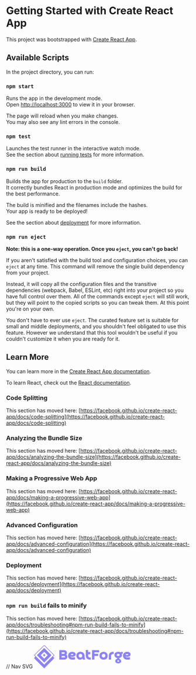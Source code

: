 # Getting Started with Create React App

This project was bootstrapped with [Create React App](https://github.com/facebook/create-react-app).

## Available Scripts

In the project directory, you can run:

### `npm start`

Runs the app in the development mode.\
Open [http://localhost:3000](http://localhost:3000) to view it in your browser.

The page will reload when you make changes.\
You may also see any lint errors in the console.

### `npm test`

Launches the test runner in the interactive watch mode.\
See the section about [running tests](https://facebook.github.io/create-react-app/docs/running-tests) for more information.

### `npm run build`

Builds the app for production to the `build` folder.\
It correctly bundles React in production mode and optimizes the build for the best performance.

The build is minified and the filenames include the hashes.\
Your app is ready to be deployed!

See the section about [deployment](https://facebook.github.io/create-react-app/docs/deployment) for more information.

### `npm run eject`

**Note: this is a one-way operation. Once you `eject`, you can't go back!**

If you aren't satisfied with the build tool and configuration choices, you can `eject` at any time. This command will remove the single build dependency from your project.

Instead, it will copy all the configuration files and the transitive dependencies (webpack, Babel, ESLint, etc) right into your project so you have full control over them. All of the commands except `eject` will still work, but they will point to the copied scripts so you can tweak them. At this point you're on your own.

You don't have to ever use `eject`. The curated feature set is suitable for small and middle deployments, and you shouldn't feel obligated to use this feature. However we understand that this tool wouldn't be useful if you couldn't customize it when you are ready for it.

## Learn More

You can learn more in the [Create React App documentation](https://facebook.github.io/create-react-app/docs/getting-started).

To learn React, check out the [React documentation](https://reactjs.org/).

### Code Splitting

This section has moved here: [https://facebook.github.io/create-react-app/docs/code-splitting](https://facebook.github.io/create-react-app/docs/code-splitting)

### Analyzing the Bundle Size

This section has moved here: [https://facebook.github.io/create-react-app/docs/analyzing-the-bundle-size](https://facebook.github.io/create-react-app/docs/analyzing-the-bundle-size)

### Making a Progressive Web App

This section has moved here: [https://facebook.github.io/create-react-app/docs/making-a-progressive-web-app](https://facebook.github.io/create-react-app/docs/making-a-progressive-web-app)

### Advanced Configuration

This section has moved here: [https://facebook.github.io/create-react-app/docs/advanced-configuration](https://facebook.github.io/create-react-app/docs/advanced-configuration)

### Deployment

This section has moved here: [https://facebook.github.io/create-react-app/docs/deployment](https://facebook.github.io/create-react-app/docs/deployment)

### `npm run build` fails to minify

This section has moved here: [https://facebook.github.io/create-react-app/docs/troubleshooting#npm-run-build-fails-to-minify](https://facebook.github.io/create-react-app/docs/troubleshooting#npm-run-build-fails-to-minify)


// Nav SVG 
 <svg width="263.25" height="63.42728449842763" viewBox="0 0 369.91304347826093 89.12660911063584" class="css-1j8o68f"><defs id="SvgjsDefs2387"></defs><g id="SvgjsG2388" featurekey="G09qjj-0" transform="matrix(1.0869106762243754,0,0,1.0869106762243754,-16.300453030450367,-10.869171028889115)" fill="#8c82fc"><rect xmlns="http://www.w3.org/2000/svg" x="25.249" y="20.252" transform="matrix(0.7071 0.7071 -0.7071 0.7071 46.463 -22.1737)" fill="none" stroke="#8c82fc" stroke-width="2" stroke-linecap="round" stroke-linejoin="round" stroke-miterlimit="10" width="49.499" height="49.497"></rect><path xmlns="http://www.w3.org/2000/svg" stroke="#8c82fc" stroke-width="2" stroke-linecap="round" stroke-linejoin="round" stroke-miterlimit="10" d="M49.999,69.395  l24.394-24.392L50,20.608L25.608,45.002L49.999,69.395z M63.785,45.002L49.999,58.787L36.214,45.002L50,31.215L63.785,45.002z"></path><rect xmlns="http://www.w3.org/2000/svg" x="47.754" y="42.754" transform="matrix(-0.707 0.7072 -0.7072 -0.707 117.1804 41.4576)" stroke="#8c82fc" stroke-width="2" stroke-linecap="round" stroke-linejoin="round" stroke-miterlimit="10" width="4.496" height="4.497"></rect><polygon xmlns="http://www.w3.org/2000/svg" stroke="#8c82fc" stroke-width="2" stroke-linecap="round" stroke-linejoin="round" stroke-miterlimit="10" points="  49.999,80 20,50.004 15.002,55 49.999,90 85,55 80,50 "></polygon></g><g id="SvgjsG2389" featurekey="0yvIkK-0" transform="matrix(2.9766684499082943,0,0,2.9766684499082943,92.60659978391878,-4.622679935425811)" fill="#8c82fc"><path d="M10.16 13.719999999999999 c0.88 0.62 1.4 1.54 1.4 2.62 c0 2.08 -1.92 3.66 -3.92 3.66 l-6.5 0 l0 -12.24 l6.1 0 c1.6 0 2.92 0.86 3.62 2.28 c0.2 0.46 0.3 0.92 0.3 1.4 c0 0.9 -0.36 1.64 -1 2.28 z M4.14 10.54 l0 1.96 l3.1 0 c0.52 0 0.92 -0.5 0.92 -1 c0 -0.52 -0.38 -0.96 -0.92 -0.96 l-3.1 0 z M4.14 15.280000000000001 l0 1.94 l3.5 0 c0.54 0 0.92 -0.44 0.92 -0.96 c0 -0.26 -0.1 -0.5 -0.28 -0.7 c-0.18 -0.18 -0.4 -0.28 -0.64 -0.28 l-3.5 0 z M15.82 13.8 c0.3 0.1 0.64 0.18 1 0.22 c0.36 0.06 0.7 0.08 1.02 0.08 c0.4 0 1.42 -0.08 1.42 -0.66 c0 -0.62 -0.88 -0.64 -1.32 -0.64 c-0.88 0 -1.64 0.2 -2.12 1 z M21.48 16.88 l0 2.8 c-1.12 0.26 -2.24 0.44 -3.4 0.44 c-3.18 0 -5.54 -1.86 -5.54 -5.08 c0 -3.18 2.28 -5.14 5.3 -5.14 c2.06 0 4.44 0.98 4.44 3.32 c0 2.32 -2.52 3.18 -4.46 3.18 c-0.74 0 -1.48 -0.2 -2.16 -0.48 c0.4 1.12 1.6 1.3 2.64 1.3 c0.54 0 1.08 -0.02 1.62 -0.1 c0.5 -0.04 1.08 -0.1 1.56 -0.24 z M30.78 15 c-0.08 -1.46 -0.74 -2.32 -2.26 -2.32 c-0.42 0 -0.78 0.06 -1.08 0.18 c-0.92 0.42 -1.26 1.2 -1.26 2.16 c0 0.32 0.04 0.62 0.14 0.88 c0.3 1.04 1.2 1.42 2.2 1.42 c1.52 0 2.26 -0.82 2.26 -2.32 z M34.58 20 l-3 0 c-0.2 -0.5 -0.38 -1 -0.5 -1.52 c-0.68 1.12 -1.72 1.62 -3 1.62 c-2.86 0 -4.9 -2.4 -4.9 -5.14 c0 -3.16 2.36 -5.06 5.34 -5.06 c3.18 0 5.18 2.04 5.26 5.1 c0.02 0.26 0.02 0.56 0.02 0.92 c0 1.4 0.22 2.8 0.78 4.08 z M41.18 10.34 l0 2.78 l-2.8 0 l0 1.88 c0 1.54 1.02 2.32 2.5 2.32 c0.18 0 0.34 -0.02 0.48 -0.04 s0.26 -0.04 0.4 -0.06 l0 2.78 c-0.18 0.02 -0.32 0.06 -0.42 0.08 c-0.12 0.02 -0.32 0.02 -0.58 0.02 c-3.02 0 -5.38 -2.06 -5.38 -5.1 l0 -7.4 l3 0 l0 2.74 l2.8 0 z M43.44 7.76 l9.1 0 l0 2.78 l-6.1 0 l0 1.96 l4.9 0 l0 2.78 l-4.9 0 l0 4.72 l-3 0 l0 -12.24 z M58.339999999999996 17.32 c1.46 0 2.3 -0.86 2.3 -2.32 s-0.84 -2.32 -2.3 -2.32 s-2.3 0.86 -2.3 2.32 s0.84 2.32 2.3 2.32 z M58.339999999999996 20.1 c-3.08 0 -5.3 -2.04 -5.3 -5.1 c0 -3.16 2.3 -5.1 5.3 -5.1 c3.1 0 5.3 2.04 5.3 5.1 c0 3.14 -2.32 5.1 -5.3 5.1 z M68.06 15 l0 5 l-3 0 l0 -4.98 c0 -3.32 2.44 -5.12 5.52 -5.12 c0.1 0 0.24 0 0.38 0.02 s0.3 0.06 0.44 0.08 l0 2.9 c-0.1 -0.02 -0.22 -0.04 -0.36 -0.06 s-0.26 -0.04 -0.36 -0.04 c-0.5 0 -0.9 0.06 -1.24 0.16 c-0.56 0.2 -1.06 0.58 -1.24 1.18 c-0.1 0.26 -0.14 0.56 -0.14 0.86 z M79.12 14 c0 -1.06 -1.02 -1.32 -1.9 -1.32 s-1.9 0.26 -1.9 1.32 s1.02 1.32 1.9 1.32 s1.9 -0.26 1.9 -1.32 z M78.32000000000001 21.9 c0 -0.68 -0.48 -0.94 -1.1 -0.94 s-1.1 0.26 -1.1 0.94 s0.48 0.94 1.1 0.94 s1.1 -0.26 1.1 -0.94 z M81.02000000000001 21.9 c0 2.12 -1.98 3 -3.8 3 c-1.84 0 -3.8 -0.96 -3.8 -3 c0 -1.5 1.1 -2.52 2.5 -2.84 l0 -1.08 c-0.58 -0.1 -1.08 -0.28 -1.52 -0.54 c-1.3 -0.68 -2.08 -1.98 -2.08 -3.44 c0 -2.76 2.46 -4.1 4.9 -4.1 c1.08 0 2 0.2 2.76 0.62 c0.78 -0.38 1.54 -0.52 2.4 -0.52 l0.78 0 l0 2.42 l-0.44 0 l-0.44 0 c-0.14 0.02 -0.3 0.04 -0.46 0.08 c0.2 0.46 0.3 0.96 0.3 1.5 c0 2.14 -1.54 3.54 -3.5 3.96 l0 1.12 c1.34 0.38 2.4 1.36 2.4 2.82 z M86.70000000000002 13.8 c0.3 0.1 0.64 0.18 1 0.22 c0.36 0.06 0.7 0.08 1.02 0.08 c0.4 0 1.42 -0.08 1.42 -0.66 c0 -0.62 -0.88 -0.64 -1.32 -0.64 c-0.88 0 -1.64 0.2 -2.12 1 z M92.36000000000001 16.88 l0 2.8 c-1.12 0.26 -2.24 0.44 -3.4 0.44 c-3.18 0 -5.54 -1.86 -5.54 -5.08 c0 -3.18 2.28 -5.14 5.3 -5.14 c2.06 0 4.44 0.98 4.44 3.32 c0 2.32 -2.52 3.18 -4.46 3.18 c-0.74 0 -1.48 -0.2 -2.16 -0.48 c0.4 1.12 1.6 1.3 2.64 1.3 c0.54 0 1.08 -0.02 1.62 -0.1 c0.5 -0.04 1.08 -0.1 1.56 -0.24 z"></path></g></svg>